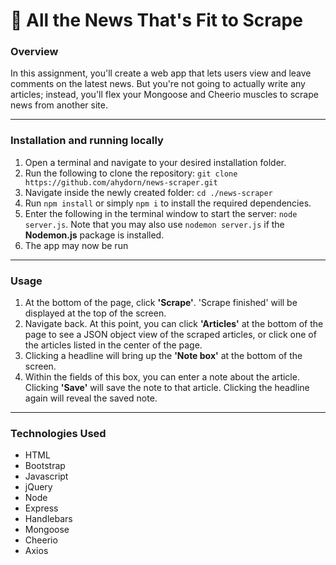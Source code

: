 # 📰 All the News That's Fit to Scrape

### Overview
In this assignment, you'll create a web app that lets users view and leave comments on the latest news. But you're not going to actually write any articles; instead, you'll flex your Mongoose and Cheerio muscles to scrape news from another site.

---
### Installation and running locally
1. Open a terminal and navigate to your desired installation folder.
2. Run the following to clone the repository: `git clone https://github.com/ahydorn/news-scraper.git`
3. Navigate inside the newly created folder: `cd ./news-scraper`
4. Run `npm install` or simply `npm i` to install the required dependencies.
5. Enter the following in the terminal window to start the server: `node server.js`. Note that you may also use `nodemon server.js` if the __Nodemon.js__ package is installed. 
6. The app may now be run 

---
### Usage
1. At the bottom of the page, click __'Scrape'__. 'Scrape finished' will be displayed at the top of the screen.
2. Navigate back. At this point, you can click __'Articles'__ at the bottom of the page to see a JSON object view of the scraped articles, or click one of the articles listed in the center of the page.
2. Clicking a headline will bring up the __'Note box'__ at the bottom of the screen.
3. Within the fields of this box, you can enter a note about the article. Clicking __'Save'__ will save the note to that article. Clicking the headline again will reveal the saved note. 


---
### Technologies Used
* HTML
* Bootstrap
* Javascript
* jQuery
* Node
* Express
* Handlebars
* Mongoose
* Cheerio
* Axios
